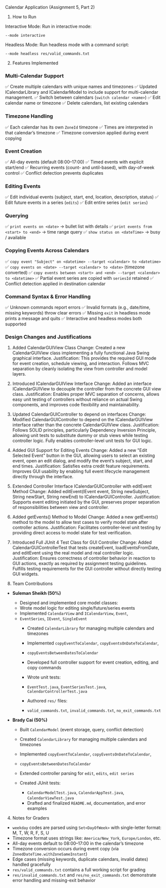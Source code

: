 Calendar Application (Assignment 5, Part 2)

1. How to Run

Interactive Mode:
Run in interactive mode:

```
--mode interactive
```

Headless Mode:
Run headless mode with a command script:

```
--mode headless res/valid_commands.txt
```

2. Features Implemented

### Multi-Calendar Support

✅	Create multiple calendars with unique names and timezones
✅  Updated ICalendarLibrary and ICalendarModel to include support for multi-calendar management.
✅	Switch between calendars (`switch calendar <name>`)
✅	Edit calendar name or timezone
✅	Delete calendars, list existing calendars

### Timezone Handling

✅	Each calendar has its own `ZoneId` timezone
✅	Times are interpreted in that calendar’s timezone
✅	Timezone conversion applied during event copying

### Event Creation

✅	All-day events (default 08:00–17:00)
✅	Timed events with explicit start/end
✅	Recurring events (count- and until-based), with day-of-week control
✅	Conflict detection prevents duplicates

### Editing Events

✅	Edit individual events (subject, start, end, location, description, status)
✅	Edit future events in a series (`edits`)
✅	Edit entire series (`edit series`)

### Querying

✅	`print events on <date>` → bullet list with details
✅	`print events from <start> to <end>` → time range query
✅	`show status on <dateTime>` → busy / available

### Copying Events Across Calendars

✅	`copy event "Subject" on <datetime> --target <calendar> to <datetime>`
✅	`copy events on <date> --target <calendar> to <date>` (timezone converted)
✅	`copy events between <start> and <end> --target <calendar> to <datetime>`
✅	Partial event series are copied with `seriesId` retained
✅	Conflict detection applied in destination calendar

### Command Syntax & Error Handling

✅	Unknown commands report errors
✅	Invalid formats (e.g., date/time, missing keywords) throw clear errors
✅	Missing `exit` in headless mode prints a message and quits
✅	Interactive and headless modes both supported

### Design Changes and Justifications
1. Added CalendarGUIView Class 
Change: Created a new CalendarGUIView class implementing a fully functional Java Swing graphical
interface.
Justification: This provides the required GUI mode for event creation, schedule viewing, and
interaction. Follows MVC separation by cleanly isolating the view from controller and model layers.

2. Introduced ICalendarGUIView Interface
Change: Added an interface ICalendarGUIView to decouple the controller from the concrete GUI view
class.
Justification: Enables proper MVC separation of concerns, allows easy unit testing of controllers
without reliance on actual Swing components, and improves code flexibility and maintainability.

3. Updated CalendarGUIController to depend on interfaces
Change: Modified CalendarGUIController to depend on the ICalendarGUIView interface rather
than the concrete CalendarGUIView class.
Justification: Follows SOLID principles, particularly Dependency Inversion Principle, allowing
unit tests to substitute dummy or stub views while testing controller logic. Fully enables
controller-level unit tests for GUI logic.

4. Added GUI Support for Editing Events
Change: Added a new "Edit Selected Event" button in the GUI, allowing users to select an existing
event, open an edit dialog, and modify the event’s subject, start, and end times.
Justification: Satisfies extra credit feature requirements. Improves GUI usability by enabling
full event lifecycle management directly through the interface.

5. Extended Controller Interface ICalendarGUIController with editEvent Method
Change: Added editEvent(IEvent event, String newSubject, String newStart, String newEnd) to 
ICalendarGUIController.
Justification: Supports event editing initiated by the GUI, preserves proper separation of
responsibilities between view and controller. 

6. Added getEvents() Method to Model
Change: Added a new getEvents() method to the model to allow test cases to verify model state
after controller actions.
Justification: Facilitates controller-level unit testing by providing direct access to model state
for test verification.

7. Introduced Full JUnit 4 Test Class for GUI Controller
Change: Added CalendarGUIControllerTest that tests createEvent, loadEventsFromDate, and editEvent
using the real model and real controller logic.
Justification: Ensures correctness of controller behavior in reaction to GUI actions, exactly as 
required by assignment testing guidelines. Fulfills testing requirements for the GUI controller
without directly testing GUI widgets.


3. Team Contributions

* **Suleman Sheikh (50%)**

    * Designed and implemented core model classes:
    * Wrote model logic for editing single/future/series events
    * Implemented `CalendarView` and `ICalendarView`, `Event`,
    * `EventSeries`, `IEvent`, `SingleEvent`
       * Created `CalendarLibrary` for managing multiple calendars and timezones
       * Implemented `copyEventToCalendar`, `copyEventsOnDateToCalendar`,
       * `copyEventsBetweenDatesToCalendar`
       * Developed full controller support for event creation, editing, and copy commands
       * Wrote unit tests:

        * `EventTest.java`, `EventSeriesTest.java`, `CalendarControllerTest.java`
       * Authored `res/` files:

        * `valid_commands.txt`, `invalid_commands.txt`, `no_exit_commands.txt`

* **Brady Cai (50%)**

    * Built `CalendarModel` (event storage, query, conflict detection)
    * Created `CalendarLibrary` for managing multiple calendars and timezones
    * Implemented `copyEventToCalendar`, `copyEventsOnDateToCalendar`,
    * `copyEventsBetweenDatesToCalendar`
    * Extended controller parsing for `edit`, `edits`, `edit series`
    * Created JUnit tests:

        * `CalendarModelTest.java`, `CalendarAppTest.java`, `CalendarViewTest.java`
      * Drafted and finalized `README.md`, documentation, and error examples

4. Notes for Graders

* `weekday` codes are parsed using `Set<DayOfWeek>` with single-letter format: M, T, W, R, F, S, U
* Timezone format uses strings like: `America/New_York`, `Europe/London`, etc.
* All-day events default to 08:00–17:00 in the calendar’s timezone
* Timezone conversion occurs during event copy (via `ZonedDateTime.withZoneSameInstant`)
* Edge cases (missing keywords, duplicate calendars, invalid dates) handled gracefully
* `res/valid_commands.txt` contains a full working script for grading
* `res/invalid_commands.txt` and `res/no_exit_commands.txt` demonstrate error handling and missing-exit behavior
